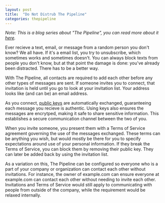 ```yaml
---
layout: post
title:  "Do Not Distrub The Pipeline"
categories: thepipeline
---
```


_Note: This is a blog series about "The Pipeline", you can read more about it [here](http://blog.jlleblanc.com/the-pipeline)._

Ever recieve a text, email, or message from a random person you don't know? We all have. If it's a email list, you try to unsubscribe, which sometimes works and sometimes doesn't. You can always block texts from people you don't know, but at that point the damage is done: you've already been distracted. There has to be a better way.

With The Pipeline, all contacts are required to add each other before any other types of messages are sent. If someone invites you to connect, that invitation is held until you go to look at your invitation list. Your address looks like (and can be) an email address. 

As you connect, [public keys](https://en.wikipedia.org/wiki/Public-key_cryptography) are automatically exchanged, guaranteeing each message you recieve is authentic. Using keys also ensures the messages are encrytped, making it safe to share sensitive information. This establishes a secure communication channel between the two of you.

When you invite someone, you present them with a Terms of Service agreement governing the use of the messages exchanged. These terms can be anything you wish, but would mostly be there for you to specify expectations around use of your personal information. If they break the Terms of Service, you can block them by removing their public key. They can later be added back by using the invitation list.

As a variation on this, The Pipeline can be configured so everyone who is a part of your company or organization can contact each other without invitations. For instance, the owner of example.com can ensure everyone at example.com can contact each other without needing to invite each other. Invitations and Terms of Service would still apply to communicating with people from outside of the company, while the requirement would be relaxed internally.

